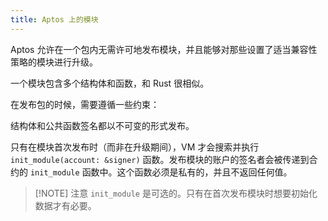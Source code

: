 ```yaml
---
title: Aptos 上的模块
---
```

Aptos 允许在一个包内无需许可地发布模块，并且能够对那些设置了适当兼容性策略的模块进行升级。

一个模块包含多个结构体和函数，和 Rust 很相似。

在发布包的时候，需要遵循一些约束：

结构体和公共函数签名都以不可变的形式发布。

只有在模块首次发布时（而非在升级期间），VM 才会搜索并执行 `init_module(account: &signer)` 函数。发布模块的账户的签名者会被传递到合约的 `init_module` 函数中。这个函数必须是私有的，并且不返回任何值。

>[!NOTE] 注意
>`init_module` 是可选的。只有在首次发布模块时想要初始化数据才有必要。

